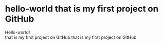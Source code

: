 # hello-world that is my first project on GitHub
Hello-world!<br>
that is my first project on GitHub
that is my first project on GitHub
